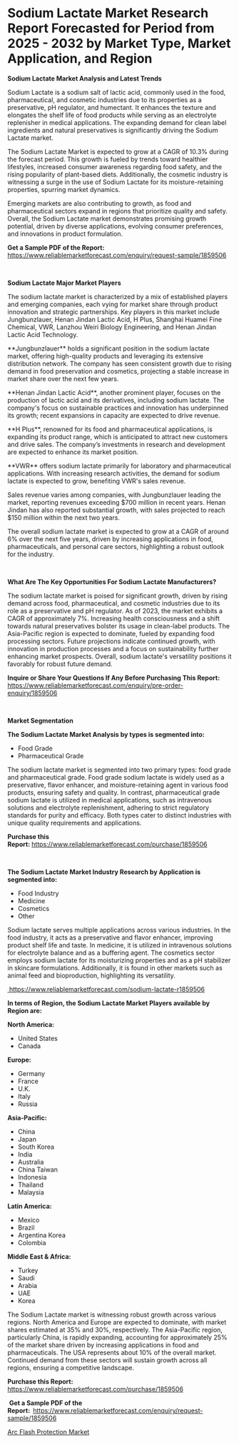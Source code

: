 <p><h1>Sodium Lactate Market Research Report Forecasted for Period from 2025 -  2032 by Market Type, Market Application, and Region</h1></p><p><strong>Sodium Lactate Market Analysis and Latest Trends</strong></p>
<p><p>Sodium Lactate is a sodium salt of lactic acid, commonly used in the food, pharmaceutical, and cosmetic industries due to its properties as a preservative, pH regulator, and humectant. It enhances the texture and elongates the shelf life of food products while serving as an electrolyte replenisher in medical applications. The expanding demand for clean label ingredients and natural preservatives is significantly driving the Sodium Lactate market.</p><p>The Sodium Lactate Market is expected to grow at a CAGR of 10.3% during the forecast period. This growth is fueled by trends toward healthier lifestyles, increased consumer awareness regarding food safety, and the rising popularity of plant-based diets. Additionally, the cosmetic industry is witnessing a surge in the use of Sodium Lactate for its moisture-retaining properties, spurring market dynamics. </p><p>Emerging markets are also contributing to growth, as food and pharmaceutical sectors expand in regions that prioritize quality and safety. Overall, the Sodium Lactate market demonstrates promising growth potential, driven by diverse applications, evolving consumer preferences, and innovations in product formulation.</p></p>
<p><strong>Get a Sample PDF of the Report:&nbsp;</strong> <a href="https://www.reliablemarketforecast.com/enquiry/request-sample/1859506?utm_campaign=2235&utm_medium=2&utm_source=Github&utm_content=ia&utm_term=31032025&utm_id=sodium-lactate">https://www.reliablemarketforecast.com/enquiry/request-sample/1859506</a></p>
<p>&nbsp;</p>
<p><strong>Sodium Lactate Major Market Players</strong></p>
<p><p>The sodium lactate market is characterized by a mix of established players and emerging companies, each vying for market share through product innovation and strategic partnerships. Key players in this market include Jungbunzlauer, Henan Jindan Lactic Acid, H Plus, Shanghai Huamei Fine Chemical, VWR, Lanzhou Weiri Biology Engineering, and Henan Jindan Lactic Acid Technology.</p><p>**Jungbunzlauer** holds a significant position in the sodium lactate market, offering high-quality products and leveraging its extensive distribution network. The company has seen consistent growth due to rising demand in food preservation and cosmetics, projecting a stable increase in market share over the next few years.</p><p>**Henan Jindan Lactic Acid**, another prominent player, focuses on the production of lactic acid and its derivatives, including sodium lactate. The company's focus on sustainable practices and innovation has underpinned its growth; recent expansions in capacity are expected to drive revenue.</p><p>**H Plus**, renowned for its food and pharmaceutical applications, is expanding its product range, which is anticipated to attract new customers and drive sales. The company’s investments in research and development are expected to enhance its market position.</p><p>**VWR** offers sodium lactate primarily for laboratory and pharmaceutical applications. With increasing research activities, the demand for sodium lactate is expected to grow, benefiting VWR's sales revenue.</p><p>Sales revenue varies among companies, with Jungbunzlauer leading the market, reporting revenues exceeding $700 million in recent years. Henan Jindan has also reported substantial growth, with sales projected to reach $150 million within the next two years.</p><p>The overall sodium lactate market is expected to grow at a CAGR of around 6% over the next five years, driven by increasing applications in food, pharmaceuticals, and personal care sectors, highlighting a robust outlook for the industry.</p></p>
<p>&nbsp;</p>
<p><strong>What Are The Key Opportunities For Sodium Lactate Manufacturers?</strong></p>
<p><p>The sodium lactate market is poised for significant growth, driven by rising demand across food, pharmaceutical, and cosmetic industries due to its role as a preservative and pH regulator. As of 2023, the market exhibits a CAGR of approximately 7%. Increasing health consciousness and a shift towards natural preservatives bolster its usage in clean-label products. The Asia-Pacific region is expected to dominate, fueled by expanding food processing sectors. Future projections indicate continued growth, with innovation in production processes and a focus on sustainability further enhancing market prospects. Overall, sodium lactate's versatility positions it favorably for robust future demand.</p></p>
<p><strong>Inquire or Share Your Questions If Any Before Purchasing This Report:</strong> <a href="https://www.reliablemarketforecast.com/enquiry/pre-order-enquiry/1859506?utm_campaign=2235&utm_medium=2&utm_source=Github&utm_content=ia&utm_term=31032025&utm_id=sodium-lactate">https://www.reliablemarketforecast.com/enquiry/pre-order-enquiry/1859506</a></p>
<p>&nbsp;</p>
<p><strong>Market Segmentation</strong></p>
<p><strong>The Sodium Lactate Market Analysis by types is segmented into:</strong></p>
<p><ul><li>Food Grade</li><li>Pharmaceutical Grade</li></ul></p>
<p><p>The sodium lactate market is segmented into two primary types: food grade and pharmaceutical grade. Food grade sodium lactate is widely used as a preservative, flavor enhancer, and moisture-retaining agent in various food products, ensuring safety and quality. In contrast, pharmaceutical grade sodium lactate is utilized in medical applications, such as intravenous solutions and electrolyte replenishment, adhering to strict regulatory standards for purity and efficacy. Both types cater to distinct industries with unique quality requirements and applications.</p></p>
<p><strong>Purchase this Report:&nbsp;</strong><a href="https://www.reliablemarketforecast.com/purchase/1859506?utm_campaign=2235&utm_medium=2&utm_source=Github&utm_content=ia&utm_term=31032025&utm_id=sodium-lactate">https://www.reliablemarketforecast.com/purchase/1859506</a></p>
<p>&nbsp;</p>
<p><strong>The Sodium Lactate Market Industry Research by Application is segmented into:</strong></p>
<p><ul><li>Food Industry</li><li>Medicine</li><li>Cosmetics</li><li>Other</li></ul></p>
<p><p>Sodium lactate serves multiple applications across various industries. In the food industry, it acts as a preservative and flavor enhancer, improving product shelf life and taste. In medicine, it is utilized in intravenous solutions for electrolyte balance and as a buffering agent. The cosmetics sector employs sodium lactate for its moisturizing properties and as a pH stabilizer in skincare formulations. Additionally, it is found in other markets such as animal feed and bioproduction, highlighting its versatility.</p></p>
<p><a href="https://www.reliablemarketforecast.com/sodium-lactate-r1859506?utm_campaign=2235&utm_medium=2&utm_source=Github&utm_content=ia&utm_term=31032025&utm_id=sodium-lactate">&nbsp;https://www.reliablemarketforecast.com/sodium-lactate-r1859506</a></p>
<p><strong>In terms of Region, the Sodium Lactate Market Players available by Region are:</strong></p>
<p>
    <p> <strong> North America: </strong>
        <ul>
            <li>United States</li>
            <li>Canada</li>
        </ul>
        </p> 
    <p> <strong> Europe: </strong>
        <ul>
            <li>Germany</li>
            <li>France</li>
            <li>U.K.</li>
            <li>Italy</li>
            <li>Russia</li>
        </ul>
        </p> 
    <p> <strong> Asia-Pacific: </strong>
        <ul>
            <li>China</li>
            <li>Japan</li>
            <li>South Korea</li>
            <li>India</li>
            <li>Australia</li>
            <li>China Taiwan</li>
            <li>Indonesia</li>
            <li>Thailand</li>
            <li>Malaysia</li>
        </ul>
        </p> 
    <p> <strong> Latin America: </strong>
        <ul>
            <li>Mexico</li>
            <li>Brazil</li>
            <li>Argentina Korea</li>
            <li>Colombia</li>
        </ul>
        </p> 
    <p> <strong> Middle East & Africa: </strong>
        <ul>
            <li>Turkey</li>
            <li>Saudi</li>
            <li>Arabia</li>
            <li>UAE</li>
            <li>Korea</li>
        </ul>
    </p>
    </p>
<p><p>The Sodium Lactate market is witnessing robust growth across various regions. North America and Europe are expected to dominate, with market shares estimated at 35% and 30%, respectively. The Asia-Pacific region, particularly China, is rapidly expanding, accounting for approximately 25% of the market share driven by increasing applications in food and pharmaceuticals. The USA represents about 10% of the overall market. Continued demand from these sectors will sustain growth across all regions, ensuring a competitive landscape.</p></p>
<p><strong>Purchase this Report: </strong><a href="https://www.reliablemarketforecast.com/purchase/1859506?utm_campaign=2235&utm_medium=2&utm_source=Github&utm_content=ia&utm_term=31032025&utm_id=sodium-lactate">https://www.reliablemarketforecast.com/purchase/1859506</a></p>
<p>&nbsp;<strong>Get a Sample PDF of the Report:&nbsp;&nbsp;</strong><a href="https://www.reliablemarketforecast.com/enquiry/request-sample/1859506?utm_campaign=2235&utm_medium=2&utm_source=Github&utm_content=ia&utm_term=31032025&utm_id=sodium-lactate">https://www.reliablemarketforecast.com/enquiry/request-sample/1859506</a></p>
<p><strong></strong></p>
<p><p><a href="https://github.com/gullattedenna/Market-Research-Report-List-1/blob/main/arc-flash-protection-market.md?utm_campaign=2235&utm_medium=2&utm_source=Github&utm_content=ia&utm_term=31032025&utm_id=sodium-lactate">Arc Flash Protection Market</a></p></p>
